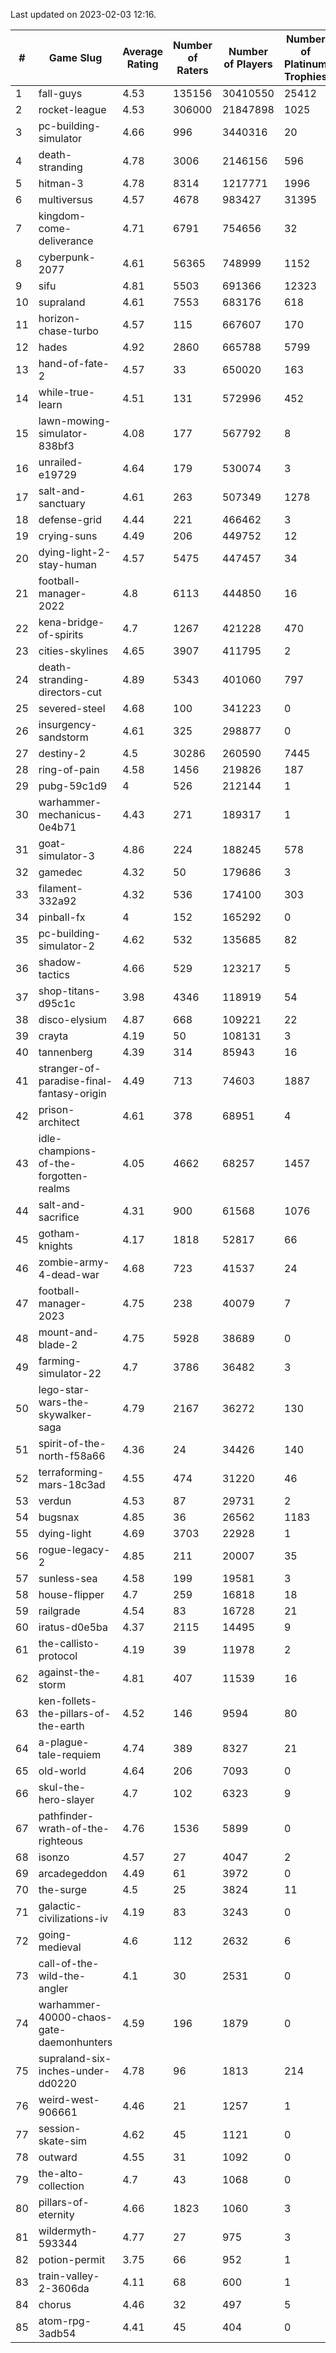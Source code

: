 Last updated on 2023-02-03 12:16.


|#|Game Slug|Average Rating|Number of Raters|Number of Players|Number of Platinum Trophies|Max Rarity (%)|
|---|---|---|---|---|---|---|
|1|fall-guys|4.53|135156|30410550|25412|2|
|2|rocket-league|4.53|306000|21847898|1025|78|
|3|pc-building-simulator|4.66|996|3440316|20|48|
|4|death-stranding|4.78|3006|2146156|596|91|
|5|hitman-3|4.78|8314|1217771|1996|47|
|6|multiversus|4.57|4678|983427|31395|75|
|7|kingdom-come-deliverance|4.71|6791|754656|32|30|
|8|cyberpunk-2077|4.61|56365|748999|1152|65|
|9|sifu|4.81|5503|691366|12323|97|
|10|supraland|4.61|7553|683176|618|99|
|11|horizon-chase-turbo|4.57|115|667607|170|88|
|12|hades|4.92|2860|665788|5799|89|
|13|hand-of-fate-2|4.57|33|650020|163|72|
|14|while-true-learn|4.51|131|572996|452|93|
|15|lawn-mowing-simulator-838bf3|4.08|177|567792|8|84|
|16|unrailed-e19729|4.64|179|530074|3|10|
|17|salt-and-sanctuary|4.61|263|507349|1278|83|
|18|defense-grid|4.44|221|466462|3|80|
|19|crying-suns|4.49|206|449752|12|66|
|20|dying-light-2-stay-human|4.57|5475|447457|34|7|
|21|football-manager-2022|4.8|6113|444850|16|49|
|22|kena-bridge-of-spirits|4.7|1267|421228|470|94|
|23|cities-skylines|4.65|3907|411795|2|71|
|24|death-stranding-directors-cut|4.89|5343|401060|797|91|
|25|severed-steel|4.68|100|341223|0|18|
|26|insurgency-sandstorm|4.61|325|298877|0|5|
|27|destiny-2|4.5|30286|260590|7445|94|
|28|ring-of-pain|4.58|1456|219826|187|96|
|29|pubg-59c1d9|4|526|212144|1|74|
|30|warhammer-mechanicus-0e4b71|4.43|271|189317|1|25|
|31|goat-simulator-3|4.86|224|188245|578|92|
|32|gamedec|4.32|50|179686|3|27|
|33|filament-332a92|4.32|536|174100|303|93|
|34|pinball-fx|4|152|165292|0|85|
|35|pc-building-simulator-2|4.62|532|135685|82|75|
|36|shadow-tactics|4.66|529|123217|5|6|
|37|shop-titans-d95c1c|3.98|4346|118919|54|97|
|38|disco-elysium|4.87|668|109221|22|28|
|39|crayta|4.19|50|108131|3|23|
|40|tannenberg|4.39|314|85943|16|88|
|41|stranger-of-paradise-final-fantasy-origin|4.49|713|74603|1887|98|
|42|prison-architect|4.61|378|68951|4|29|
|43|idle-champions-of-the-forgotten-realms|4.05|4662|68257|1457|2|
|44|salt-and-sacrifice|4.31|900|61568|1076|91|
|45|gotham-knights|4.17|1818|52817|66|26|
|46|zombie-army-4-dead-war|4.68|723|41537|24|67|
|47|football-manager-2023|4.75|238|40079|7|79|
|48|mount-and-blade-2|4.75|5928|38689|0|27|
|49|farming-simulator-22|4.7|3786|36482|3|77|
|50|lego-star-wars-the-skywalker-saga|4.79|2167|36272|130|97|
|51|spirit-of-the-north-f58a66|4.36|24|34426|140|65|
|52|terraforming-mars-18c3ad|4.55|474|31220|46|44|
|53|verdun|4.53|87|29731|2|76|
|54|bugsnax|4.85|36|26562|1183|97|
|55|dying-light|4.69|3703|22928|1|95|
|56|rogue-legacy-2|4.85|211|20007|35|4|
|57|sunless-sea|4.58|199|19581|3|36|
|58|house-flipper|4.7|259|16818|18|94|
|59|railgrade|4.54|83|16728|21|98|
|60|iratus-d0e5ba|4.37|2115|14495|9|85|
|61|the-callisto-protocol|4.19|39|11978|2|6|
|62|against-the-storm|4.81|407|11539|16|38|
|63|ken-follets-the-pillars-of-the-earth|4.52|146|9594|80|44|
|64|a-plague-tale-requiem|4.74|389|8327|21|92|
|65|old-world|4.64|206|7093|0|82|
|66|skul-the-hero-slayer|4.7|102|6323|9|94|
|67|pathfinder-wrath-of-the-righteous|4.76|1536|5899|0|51|
|68|isonzo|4.57|27|4047|2|57|
|69|arcadegeddon|4.49|61|3972|0|90|
|70|the-surge|4.5|25|3824|11|94|
|71|galactic-civilizations-iv|4.19|83|3243|0|79|
|72|going-medieval|4.6|112|2632|6|68|
|73|call-of-the-wild-the-angler|4.1|30|2531|0|65|
|74|warhammer-40000-chaos-gate-daemonhunters|4.59|196|1879|0|6|
|75|supraland-six-inches-under-dd0220|4.78|96|1813|214|99|
|76|weird-west-906661|4.46|21|1257|1|85|
|77|session-skate-sim|4.62|45|1121|0|27|
|78|outward|4.55|31|1092|0|73|
|79|the-alto-collection|4.7|43|1068|0|33|
|80|pillars-of-eternity|4.66|1823|1060|3|81|
|81|wildermyth-593344|4.77|27|975|3|19|
|82|potion-permit|3.75|66|952|1|98|
|83|train-valley-2-3606da|4.11|68|600|1|89|
|84|chorus|4.46|32|497|5|87|
|85|atom-rpg-3adb54|4.41|45|404|0|99|
